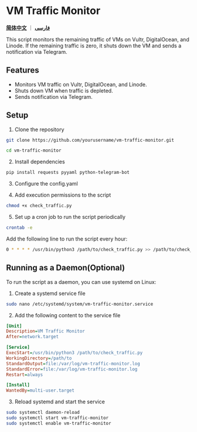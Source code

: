 # VM Traffic Monitor

[**简体中文**](README_cn.md) ｜ [**فارسی**](README_fa.md)

This script monitors the remaining traffic of VMs on Vultr, DigitalOcean, and Linode. If the remaining traffic is zero, it shuts down the VM and sends a notification via Telegram.

## Features

- Monitors VM traffic on Vultr, DigitalOcean, and Linode.
- Shuts down VM when traffic is depleted.
- Sends notification via Telegram.

## Setup

1. Clone the repository
```sh
git clone https://github.com/yourusername/vm-traffic-monitor.git

cd vm-traffic-monitor
```

2. Install dependencies
```sh
pip install requests pyyaml python-telegram-bot
```

3. Configure the config.yaml

4. Add execution permissions to the script
```sh
chmod +x check_traffic.py
```

5. Set up a cron job to run the script periodically
```sh
crontab -e
```
Add the following line to run the script every hour:
```sh
0 * * * * /usr/bin/python3 /path/to/check_traffic.py >> /path/to/check_traffic.log 2>&1

```

## Running as a Daemon(Optional)
To run the script as a daemon, you can use systemd on Linux:

1. Create a systemd service file
```sh
sudo nano /etc/systemd/system/vm-traffic-monitor.service
```
2. Add the following content to the service file
```ini
[Unit]
Description=VM Traffic Monitor
After=network.target

[Service]
ExecStart=/usr/bin/python3 /path/to/check_traffic.py
WorkingDirectory=/path/to
StandardOutput=file:/var/log/vm-traffic-monitor.log
StandardError=file:/var/log/vm-traffic-monitor.log
Restart=always

[Install]
WantedBy=multi-user.target

```
3. Reload systemd and start the service
```sh
sudo systemctl daemon-reload
sudo systemctl start vm-traffic-monitor
sudo systemctl enable vm-traffic-monitor
```
